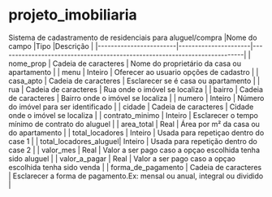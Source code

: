 # projeto_imobiliaria
Sistema de cadastramento de residenciais para aluguel/compra
|Nome do campo           |Tipo                  |Descrição                                                                  |
|------------------------|----------------------|---------------------------------------------------------------------------|
| nome_prop              | Cadeia de caracteres | Nome do proprietário da casa ou apartamento                               |
| menu                   | Inteiro              | Oferecer ao usuario opções de cadastro                                    |
| casa_apto              | Cadeia de caracteres | Esclarecer se é casa ou apartamento                                       |
| rua                    | Cadeia de caracteres | Rua onde o imóvel se localiza                                             |
| bairro                 | Cadeia de caracteres | Bairro onde o imóvel se localiza                                          |
| numero                 | Inteiro              | Número do imóvel para ser identificado                                    |
| cidade                 | Cadeia de caracteres | Cidade onde o imóvel se localiza                                          |
| contrato_minimo        | Inteiro              | Esclarecer o tempo mínimo de contrato do aluguel                          |
| area_total             | Real                 | Área por m² da casa ou do apartamento                                     |
| total_locadores        | Inteiro              | Usada para repetiçao dentro do case 1                                     |
| total_locadores_aluguel| Inteiro              | Usada para repetição dentro do case 2                                     |
| valor_mes              | Real                 | Valor a ser pago caso a opçao escolhida tenha sido aluguel                |
| valor_a_pagar          | Real                 | Valor a ser pago caso a opçao escolhida tenha sido venda                   |
| forma_de_pagamento     | Cadeia de caracteres | Esclarecer a forma de pagamento.Ex: mensal ou anual, integral ou dividido |

